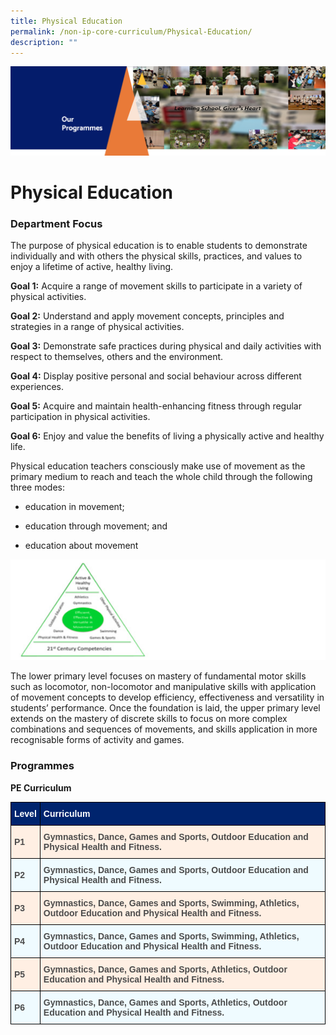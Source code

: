 ```yaml
---
title: Physical Education
permalink: /non-ip-core-curriculum/Physical-Education/
description: ""
---
```

![](/images/OurProgrammes1.png)

Physical Education
==================

  

### Department Focus

  

The purpose of physical education is to enable students to demonstrate individually and with others the physical skills, practices, and values to enjoy a lifetime of active, healthy living.

  

<b>Goal 1:</b> Acquire a range of movement skills to participate in a variety of physical activities.

  

<b>Goal 2:</b> Understand and apply movement concepts, principles and strategies in a range of physical activities.

  

<b>Goal 3:</b> Demonstrate safe practices during physical and daily activities with respect to themselves, others and the environment.

  

<b>Goal 4:</b> Display positive personal and social behaviour across different experiences.

  

<b>Goal 5:</b> Acquire and maintain health-enhancing fitness through regular participation in physical activities.

  

<b>Goal 6:</b> Enjoy and value the benefits of living a physically active and healthy life.


  

Physical education teachers consciously make use of movement as the primary medium to reach and teach the whole child through the following three modes:

  

*   education in movement;  
    
*   education through movement; and  
    
*   education about movement

![](/images/PE.png)

The lower primary level focuses on mastery of fundamental motor skills such as locomotor, non-locomotor and manipulative skills with application of movement concepts to develop efficiency, effectiveness and versatility in students’ performance. Once the foundation is laid, the upper primary level extends on the mastery of discrete skills to focus on more complex combinations and sequences of movements, and skills application in more recognisable forms of activity and games.

  

### Programmes

  

<b>PE Curriculum</b>

<style type="text/css">
.tg  {border-collapse:collapse;border-spacing:0;}
.tg td{border-color:black;border-style:solid;border-width:1px;font-family:Arial, sans-serif;font-size:14px;
  overflow:hidden;padding:10px 5px;word-break:normal;}
.tg th{border-color:black;border-style:solid;border-width:1px;font-family:Arial, sans-serif;font-size:14px;
  font-weight:normal;overflow:hidden;padding:10px 5px;word-break:normal;}
.tg .tg-jlxq{background-color:#00246E;color:#ffffff;font-weight:bold;text-align:left;vertical-align:middle}
.tg .tg-uy2r{background-color:#FFEFE3;color:#4C4C4C;font-weight:bold;text-align:left;vertical-align:middle}
.tg .tg-gryt{background-color:#EFFBFF;color:#4C4C4C;font-weight:bold;text-align:left;vertical-align:middle}
.tg .tg-m3wd{background-color:#FFEFE3;color:#4C4C4C;font-weight:bold;text-align:left;vertical-align:top}
.tg .tg-0gyz{background-color:#EFFBFF;color:#4C4C4C;font-weight:bold;text-align:left;vertical-align:top}
</style>
<table class="tg">
<thead>
  <tr>
    <th class="tg-jlxq"><span style="background-color:#00246E">Level </span></th>
    <th class="tg-jlxq"><span style="background-color:#00246E">Curriculum</span></th>
  </tr>
</thead>
<tbody>
  <tr>
    <td class="tg-uy2r"><span style="color:#4C4C4C;background-color:#FFEFE3">P1</span></td>
    <td class="tg-uy2r"><span style="color:#4C4C4C;background-color:#FFEFE3">Gymnastics, Dance, Games and Sports, Outdoor Education and Physical Health and Fitness.</span></td>
  </tr>
  <tr>
    <td class="tg-gryt"><span style="color:#4C4C4C;background-color:#EFFBFF">P2</span></td>
    <td class="tg-gryt"><span style="color:#4C4C4C;background-color:#EFFBFF">Gymnastics, Dance, Games and Sports, Outdoor Education and Physical Health and Fitness.</span></td>
  </tr>
  <tr>
    <td class="tg-uy2r"><span style="color:#4C4C4C;background-color:#FFEFE3"> P3</span></td>
    <td class="tg-m3wd">Gymnastics, Dance, Games and Sports, Swimming, Athletics, Outdoor Education and Physical Health and Fitness. <span style="color:#4C4C4C;background-color:#FFEFE3"> </span></td>
  </tr>
  <tr>
    <td class="tg-gryt"><span style="color:#4C4C4C;background-color:#EFFBFF"> P4 </span></td>
    <td class="tg-0gyz">Gymnastics, Dance, Games and Sports, Swimming, Athletics, Outdoor Education and Physical Health and Fitness. <span style="color:#4C4C4C;background-color:#EFFBFF"> </span></td>
  </tr>
  <tr>
    <td class="tg-uy2r"><span style="color:#4C4C4C;background-color:#FFEFE3"> P5</span></td>
    <td class="tg-m3wd">Gymnastics, Dance, Games and Sports, Athletics, Outdoor Education and Physical Health and Fitness.<span style="color:#4C4C4C;background-color:#FFEFE3"> </span></td>
  </tr>
  <tr>
    <td class="tg-gryt"><span style="color:#4C4C4C;background-color:#EFFBFF"> P6</span></td>
    <td class="tg-0gyz">Gymnastics, Dance, Games and Sports, Athletics, Outdoor Education and Physical Health and Fitness.<span style="color:#4C4C4C;background-color:#EFFBFF"> </span></td>
  </tr>
</tbody>
</table>